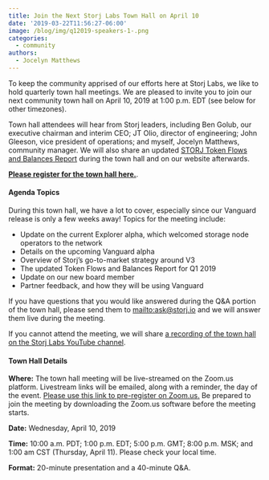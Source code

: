 ```yaml
---
title: Join the Next Storj Labs Town Hall on April 10
date: '2019-03-22T11:56:27-06:00'
image: /blog/img/q12019-speakers-1-.png
categories:
  - community
authors:
  - Jocelyn Matthews
---
```

To keep the community apprised of our efforts here at Storj Labs, we like to hold quarterly town hall meetings. We are pleased to invite you to join our next community town hall on April 10, 2019 at 1:00 p.m. EDT (see below for other timezones).

Town hall attendees will hear from Storj leaders, including Ben Golub, our executive chairman and interim CEO; JT Olio, director of engineering; John Gleeson, vice president of operations; and myself, Jocelyn Matthews, community manager. We will also share an updated [STORJ Token Flows and Balances Report](https://storj.io/blog/2019/01/storj-token-balances-and-flows-report-jan.-16-2019/) during the town hall and on our website afterwards. 

[**Please register for the town hall here.**](https://zoom.us/webinar/register/WN_WbG7BYRFSzqZ8OE8_uhuWw).

#### Agenda Topics

During this town hall, we have a lot to cover, especially since our Vanguard release is only a few weeks away! Topics for the meeting include: 

* Update on the current Explorer alpha, which welcomed storage node operators to the network 
* Details on the upcoming Vanguard alpha  
* Overview of Storj’s go-to-market strategy around V3  
* The updated Token Flows and Balances Report for Q1 2019 
* Update on our new board member 
* Partner feedback, and how they will be using Vanguard 

If you have questions that you would like answered during the Q&A portion of the town hall, please send them to <mailto:ask@storj.io> and we will answer them live during the meeting. 

If you cannot attend the meeting, we will share [a recording of the town hall on the Storj Labs YouTube channel](https://www.youtube.com/watch?v=x0tMoueAi9Y&list=PLNq8osZgyMoBr53aMHCYZkvog7JjJt7wm).

#### Town Hall Details

**Where:** The town hall meeting will be live-streamed on the Zoom.us platform. Livestream links will be emailed, along with a reminder, the day of the event. [Please use this link to pre-register on Zoom.us.](https://zoom.us/webinar/register/WN_WbG7BYRFSzqZ8OE8_uhuWw) Be prepared to join the meeting by downloading the Zoom.us software before the meeting starts. 

**Date:** Wednesday, April 10, 2019

**Time:** 10:00 a.m. PDT; 1:00 p.m. EDT; 5:00 p.m. GMT; 8:00 p.m. MSK; and 1:00 am CST (Thursday, April 11). Please check your local time.

**Format:** 20-minute presentation and a 40-minute Q&A.

